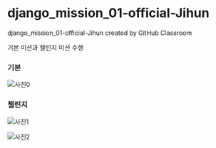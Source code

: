 # django_mission_01-official-Jihun
django_mission_01-official-Jihun created by GitHub Classroom

기본 미션과 챌린지 미션 수행




### 기본
![사진0](https://user-images.githubusercontent.com/79683614/161725663-4784bc7b-78ad-4340-a635-29bc7c9e6956.jpg)

### 챌린지
![사진1](https://user-images.githubusercontent.com/79683614/161724758-af81f91a-8272-4705-97fa-94ffcc69ffc8.jpg)

![사진2](https://user-images.githubusercontent.com/79683614/161724763-0dfa7ee4-1991-4294-adfa-9d5a2da1ddfd.jpg)

